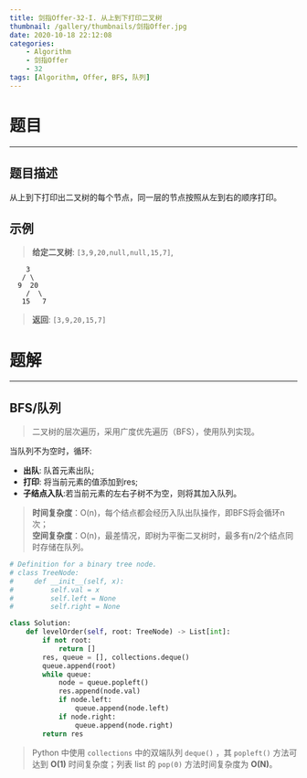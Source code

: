 ```yaml
---
title: 剑指Offer-32-I. 从上到下打印二叉树
thumbnail: /gallery/thumbnails/剑指Offer.jpg
date: 2020-10-18 22:12:08
categories:
    - Algorithm  
    - 剑指Offer  
    - 32
tags: [Algorithm, Offer, BFS, 队列]
---
```


# 题目
---
## 题目描述
从上到下打印出二叉树的每个节点，同一层的节点按照从左到右的顺序打印。
<!-- more -->

## 示例
> **给定二叉树**: `[3,9,20,null,null,15,7]`, 

```
    3
   / \
  9  20
    /  \
   15   7
```
> **返回**: `[3,9,20,15,7]`

# 题解
---
## BFS/队列
> 二叉树的层次遍历，采用广度优先遍历（BFS），使用队列实现。

当队列不为空时，循环:
- **出队**: 队首元素出队;
- **打印**: 将当前元素的值添加到res;
- **子结点入队**:若当前元素的左右子树不为空，则将其加入队列。

> **时间复杂度**：O(n)，每个结点都会经历入队出队操作，即BFS将会循环n次；  
> **空间复杂度**：O(n)，最差情况，即树为平衡二叉树时，最多有n/2个结点同时存储在队列。

```python
# Definition for a binary tree node.
# class TreeNode:
#     def __init__(self, x):
#         self.val = x
#         self.left = None
#         self.right = None

class Solution:
    def levelOrder(self, root: TreeNode) -> List[int]:
        if not root:
            return []
        res, queue = [], collections.deque()
        queue.append(root)
        while queue:
            node = queue.popleft()
            res.append(node.val)
            if node.left:
                queue.append(node.left)
            if node.right:
                queue.append(node.right)
        return res
```
> Python 中使用 `collections` 中的双端队列 `deque()` ，其 `popleft()` 方法可达到 **O(1)** 时间复杂度；列表 list 的 `pop(0)` 方法时间复杂度为 **O(N)**。
